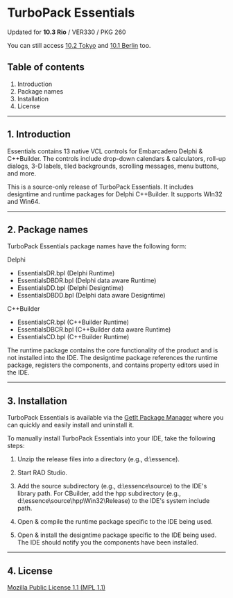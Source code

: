 # TurboPack Essentials

Updated for **10.3 Rio** / VER330 / PKG 260

You can still access [10.2 Tokyo](https://github.com/TurboPack/Essentials/releases/tag/102Tokyo) and [10.1 Berlin](https://github.com/TurboPack/Essentials/releases/tag/101Berlin) too.

## Table of contents

1.  Introduction
2.  Package names
3.  Installation
4.  License

-----

## 1. Introduction

Essentials contains 13 native VCL controls for Embarcadero Delphi &
C++Builder. The controls include drop-down calendars & calculators,
roll-up dialogs, 3-D labels, tiled backgrounds, scrolling messages,
menu buttons, and more.

This is a source-only release of TurboPack Essentials. It includes
designtime and runtime packages for Delphi C++Builder. It supports WIn32 and Win64.

-----

## 2. Package names

TurboPack Essentials package names have the following form:

Delphi 
* EssentialsDR.bpl (Delphi Runtime)
* EssentialsDBDR.bpl (Delphi data aware Runtime)
* EssentialsDD.bpl (Delphi Designtime)
* EssentialsDBDD.bpl (Delphi data aware Designtime)

C++Builder
* EssentialsCR.bpl (C++Builder Runtime)
* EssentialsDBCR.bpl (C++Builder data aware Runtime)
* EssentialsCD.bpl (C++Builder Runtime)

The runtime package contains the core functionality of the product and
is not installed into the IDE. The designtime package references the
runtime package, registers the components, and contains property
editors used in the IDE.

-----

## 3. Installation

TurboPack Essentials is available via the [GetIt Package Manager](http://docwiki.embarcadero.com/RADStudio/en/Installing_a_Package_Using_GetIt_Package_Manager) where you can quickly and easily install and uninstall it.

To manually install TurboPack Essentials into your IDE, take the following
steps:

1. Unzip the release files into a directory (e.g., d:\essence).

2. Start RAD Studio.

3. Add the source subdirectory (e.g., d:\essence\source) to the
     IDE's library path. For CBuilder, add the hpp subdirectory
     (e.g., d:\essence\source\hpp\Win32\Release) to the IDE's system include path.

4. Open & compile the runtime package specific to the IDE being
     used.

5. Open & install the designtime package specific to the IDE being
     used. The IDE should notify you the components have been
     installed.

-----

## 4. License

[Mozilla Public License 1.1 (MPL 1.1)](https://www.mozilla.org/en-US/MPL/1.1/)
